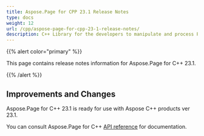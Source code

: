 ```yaml
---
title: Aspose.Page for CPP 23.1 Release Notes
type: docs
weight: 12
url: /cpp/aspose-page-for-cpp-23-1-release-notes/
description: C++ Library for the developers to manipulate and process PS, EPS, and XPS files. Release Notes of Aspose.Page API solution for C++ | Release 2023.01
---
```


{{% alert color="primary" %}}

This page contains release notes information for Aspose.Page for C++ 23.1.


{{% /alert %}}
## **Improvements and Changes**

Aspose.Page for C++ 23.1 is ready for use with Aspose C++ products ver 23.1.


You can consult Aspose.Page for C++ [API reference](https://apireference.aspose.com/cpp/page/) for documentation.
